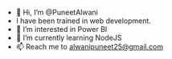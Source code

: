 - 👋 Hi, I’m @PuneetAlwani
-    I have been trained in web development.
- 👀 I’m interested in Power BI
- 🌱 I’m currently learning NodeJS
- 📫 Reach me to alwanipuneet25@gmail.com

<!---
PuneetAlwani/PuneetAlwani is a ✨ special ✨ repository because its `README.md` (this file) appears on your GitHub profile.
You can click the Preview link to take a look at your changes.
--->
